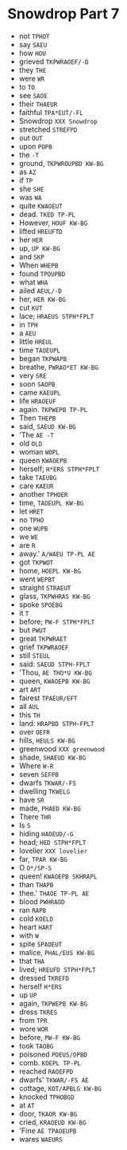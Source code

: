 # Snowdrop Part 7

* not `TPHOT`
* say `SAEU`
* how `HOU`
* grieved `TKPWRAOEF/-D`
* they `THE`
* were `WR`
* to `TO`
* see `SAOE`
* their `THAEUR`
* faithful `TPA*EUT/-FL`
* Snowdrop `XXX Snowdrop`
* stretched `STREFPD`
* out `OUT`
* upon `POPB`
* the `-T`
* ground, `TKPWROUPBD KW-BG`
* as `AZ`
* if `TP`
* she `SHE`
* was `WA`
* quite `KWAOEUT`
* dead. `TKED TP-PL`
* However, `HOUF KW-BG`
* lifted `HREUFTD`
* her `HER`
* up, `UP KW-BG`
* and `SKP`
* When `WHEPB`
* found `TPOUPBD`
* what `WHA`
* ailed `AEUL/-D`
* her, `HER KW-BG`
* cut `KUT`
* lace; `HRAEUS STPH*FPLT`
* in `TPH`
* a `AEU`
* little `HREUL`
* time `TAOEUPL`
* began `TKPWAPB`
* breathe, `PWRAO*ET KW-BG`
* very `SRE`
* soon `SAOPB`
* came `KAEUPL`
* life `HRAOEUF`
* again. `TKPWEPB TP-PL`
* Then `THEPB`
* said, `SAEUD KW-BG`
* 'The `AE -T`
* old `OLD`
* woman `WOPL`
* queen `KWAOEPB`
* herself; `H*ERS STPH*FPLT`
* take `TAEUBG`
* care `KAEUR`
* another `TPHOER`
* time, `TAOEUPL KW-BG`
* let `HRET`
* no `TPHO`
* one `WUPB`
* we `WE`
* are `R`
* away.' `A/WAEU TP-PL AE`
* got `TKPWOT`
* home, `HOEPL KW-BG`
* went `WEPBT`
* straight `STRAEUT`
* glass, `TKPWHRAS KW-BG`
* spoke `SPOEBG`
* it `T`
* before; `PW-F STPH*FPLT`
* but `PWUT`
* great `TKPWRAET`
* grief `TKPWRAOEF`
* still `STEUL`
* said: `SAEUD STPH-FPLT`
* 'Thou, `AE THO*U KW-BG`
* queen, `KWAOEPB KW-BG`
* art `ART`
* fairest `TPAEUR/EFT`
* all `AUL`
* this `TH`
* land: `HRAPBD STPH-FPLT`
* over `OEFR`
* hills, `HEULS KW-BG`
* greenwood `XXX greenwood`
* shade, `SHAEUD KW-BG`
* Where `W-R`
* seven `SEFPB`
* dwarfs `TKWAR/-FS`
* dwelling `TKWELG`
* have `SR`
* made, `PHAED KW-BG`
* There `THR`
* Is `S`
* hiding `HAOEUD/-G`
* head; `HED STPH*FPLT`
* lovelier `XXX lovelier`
* far, `TPAR KW-BG`
* O `O*/SP-S`
* queen! `KWAOEPB SKHRAPL`
* than `THAPB`
* thee.' `THAOE TP-PL AE`
* blood `PWHRAOD`
* ran `RAPB`
* cold `KOELD`
* heart `HART`
* with `W`
* spite `SPAOEUT`
* malice, `PHAL/EUS KW-BG`
* that `THA`
* lived; `HREUFD STPH*FPLT`
* dressed `TKREFD`
* herself `H*ERS`
* up `UP`
* again, `TKPWEPB KW-BG`
* dress `TKRES`
* from `TPR`
* wore `WOR`
* before, `PW-F KW-BG`
* took `TAOBG`
* poisoned `POEUS/OPBD`
* comb. `KOEPL TP-PL`
* reached `RAOEFPD`
* dwarfs' `TKWAR/-FS AE`
* cottage, `KOT/APBLG KW-BG`
* knocked `TPHOBGD`
* at `AT`
* door, `TKAOR KW-BG`
* cried, `KRAOEUD KW-BG`
* 'Fine `AE TPAOEUPB`
* wares `WAEURS`

